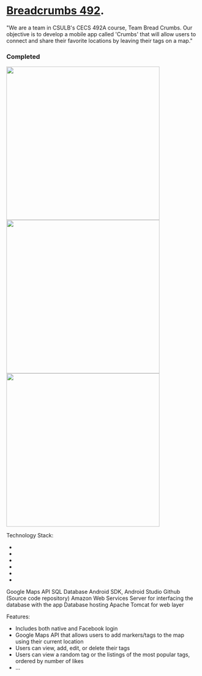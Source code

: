 # <a href="http://www.breadcrumbs492.tumblr.com/">Breadcrumbs 492</a>.
 "We are a team in CSULB's CECS 492A course, Team Bread Crumbs. Our objective is to develop a mobile app called 'Crumbs' that will allow users to connect and share their favorite locations by leaving their tags on a map."

<h3>Completed</h3>
<img src="https://cloud.githubusercontent.com/assets/6732705/7846233/31b0f4ea-0471-11e5-92df-c3b3e7779b61.png" height="400px"/>
<img src="https://cloud.githubusercontent.com/assets/6732705/7846239/31d07dba-0471-11e5-9c7d-5b67d23b7b16.png" height="400px"/>
<img src="https://cloud.githubusercontent.com/assets/6732705/7846236/31bf6822-0471-11e5-80e6-709caa983ecf.png" height="400px"/>

Technology Stack:
<ul>
 <li></li>
 <li></li>
 <li></li>
 <li></li>
 <li></li><li></li>
</ul>
Google Maps API
SQL Database
Android SDK, Android Studio
Github (Source code repository)
Amazon Web Services
Server for interfacing the database with the app
Database hosting
Apache Tomcat for web layer

Features:
<ul>
 <li>Includes both native and Facebook login</li>
 <li>Google Maps API that allows users to add markers/tags to the map using their current location</li>
 <li>Users can view, add, edit, or delete their tags</li>
 <li>Users can view a random tag or the listings of the most popular tags, ordered by number of likes</li>
 <li>...</li>
</ul>

